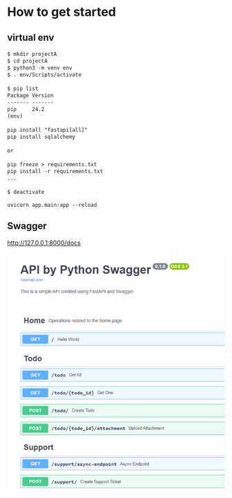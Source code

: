 # How to get started

## virtual env
```
$ mkdir projectA
$ cd projectA
$ python3 -m venv env
$ . env/Scripts/activate

$ pip list
Package Version
------- -------
pip     24.2
(env)

pip install "fastapi[all]"
pip install sqlalchemy

or 

pip freeze > requirements.txt 
pip install -r requirements.txt
...

$ deactivate
```

```script
uvicorn app.main:app --reload
```

## Swagger
http://127.0.0.1:8000/docs

![alt text](swagger.png)